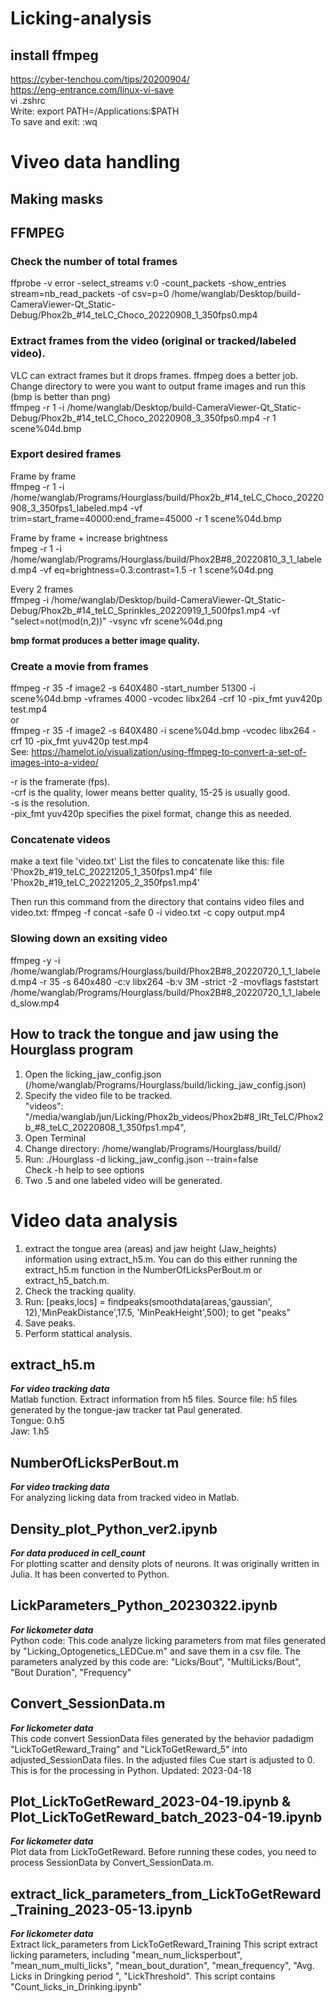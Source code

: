 # Licking-analysis

## install ffmpeg
https://cyber-tenchou.com/tips/20200904/  
https://eng-entrance.com/linux-vi-save  
vi .zshrc  
Write: export PATH=/Applications:$PATH  
To save and exit: :wq 

# Viveo data handling  
## Making masks

## FFMPEG  

### Check the number of total frames  
ffprobe -v error -select_streams v:0 -count_packets -show_entries stream=nb_read_packets -of csv=p=0 /home/wanglab/Desktop/build-CameraViewer-Qt_Static-Debug/Phox2b_#14_teLC_Choco_20220908_1_350fps0.mp4  

### Extract frames from the video (original or tracked/labeled video).  
VLC can extract frames but it drops frames. ffmpeg does a better job.  
Change directory to were you want to output frame images and run this (bmp is better than png)  
ffmpeg -r 1 -i /home/wanglab/Desktop/build-CameraViewer-Qt_Static-Debug/Phox2b_#14_teLC_Choco_20220908_3_350fps0.mp4 -r 1 scene%04d.bmp  

### Export desired frames   
Frame by frame  
ffmpeg -r 1 -i /home/wanglab/Programs/Hourglass/build/Phox2b_#14_teLC_Choco_20220908_3_350fps1_labeled.mp4 -vf trim=start_frame=40000:end_frame=45000 -r 1 scene%04d.bmp  

Frame by frame + increase brightness  
fmpeg -r 1 -i /home/wanglab/Programs/Hourglass/build/Phox2B#8_20220810_3_1_labeled.mp4 -vf eq=brightness=0.3:contrast=1.5 -r 1 scene%04d.png  

Every 2 frames  
ffmpeg -i /home/wanglab/Desktop/build-CameraViewer-Qt_Static-Debug/Phox2b_#14_teLC_Sprinkles_20220919_1_500fps1.mp4 -vf "select=not(mod(n\,2))" -vsync vfr scene%04d.png

__bmp format produces a better image quality.__

### Create a movie from frames  
ffmpeg -r 35 -f image2 -s 640X480 -start_number 51300 -i scene%04d.bmp -vframes 4000 -vcodec libx264 -crf 10 -pix_fmt yuv420p test.mp4  
or  
ffmpeg -r 35 -f image2 -s 640X480 -i scene%04d.bmp -vcodec libx264 -crf 10 -pix_fmt yuv420p test.mp4  
See: https://hamelot.io/visualization/using-ffmpeg-to-convert-a-set-of-images-into-a-video/  

-r is the framerate (fps).  
-crf is the quality, lower means better quality, 15-25 is usually good.  
-s is the resolution.  
-pix_fmt yuv420p specifies the pixel format, change this as needed.  

### Concatenate videos
make a text file 'video.txt'
List the files to concatenate like this:
file 'Phox2b_#19_teLC_20221205_1_350fps1.mp4'
file 'Phox2b_#19_teLC_20221205_2_350fps1.mp4'

Then run this command from the directory that contains video files and video.txt:
ffmpeg -f concat -safe 0 -i video.txt -c copy output.mp4

### Slowing down an exsiting video  
ffmpeg -y -i /home/wanglab/Programs/Hourglass/build/Phox2B#8_20220720_1_1_labeled.mp4 -r 35 -s 640x480 -c:v libx264 -b:v 3M -strict -2 -movflags faststart /home/wanglab/Programs/Hourglass/build/Phox2B#8_20220720_1_1_labeled_slow.mp4   

 ## How to track the tongue and jaw using the Hourglass program  
 1. Open the licking_jaw_config.json (/home/wanglab/Programs/Hourglass/build/licking_jaw_config.json)
 2. Specify the video file to be tracked.  
    "videos": "/media/wanglab/jun/Licking/Phox2b_videos/Phox2b#8_IRt_TeLC/Phox2b_#8_teLC_20220808_1_350fps1.mp4",   
 3. Open Terminal
 4. Change directory: /home/wanglab/Programs/Hourglass/build/  
 5. Run: ./Hourglass -d licking_jaw_config.json --train=false  
    Check -h help to see options
 6. Two .5 and one labeled video will be generated. 
  
# Video data analysis  
1. extract the tongue area (areas) and jaw height (Jaw_heights) information using extract_h5.m. You can do this either running the extract_h5.m function in the NumberOfLicksPerBout.m or extract_h5_batch.m.  
2. Check the tracking quality.  
3. Run: [peaks,locs] = findpeaks(smoothdata(areas,'gaussian', 12),'MinPeakDistance',17.5, 'MinPeakHeight',500); to get "peaks"
4. Save peaks.  
5. Perform stattical analysis.      
## extract_h5.m 
**_For video tracking data_**  
Matlab function. Extract information from h5 files. 
Source file: h5 files generated by the tongue-jaw tracker tat Paul generated.  
Tongue: 0.h5   
Jaw: 1.h5  

## NumberOfLicksPerBout.m
**_For video tracking data_**  
For analyzing licking data from tracked video in Matlab.

## Density_plot_Python_ver2.ipynb
**_For data produced in cell_count_**  
For plotting scatter and density plots of neurons. It was originally written in Julia. It has been converted to Python.

## LickParameters_Python_20230322.ipynb
**_For lickometer data_**  
Python code:  This code analyze licking parameters from mat files generated by "Licking_Optogenetics_LEDCue.m" and save them in a csv file.
The parameters analyzed by this code are: "Licks/Bout", "MultiLicks/Bout", "Bout Duration", "Frequency"

## Convert_SessionData.m
**_For lickometer data_**  
This code convert SessionData files generated by the behavior padadigm "LickToGetReward_Traing" and "LickToGetReward_5" into
adjusted_SessionData files. In the adjusted files Cue start is adjusted to 0. This is for the processing in Python. Updated: 2023-04-18

## Plot_LickToGetReward_2023-04-19.ipynb & Plot_LickToGetReward_batch_2023-04-19.ipynb
**_For lickometer data_**  
Plot data from LickToGetReward. Before running these codes, you need to process SessionData by Convert_SessionData.m.

## extract_lick_parameters_from_LickToGetReward_Training_2023-05-13.ipynb
**_For lickometer data_**    
Extract lick_parameters from LickToGetReward_Training
This script extract licking parameters, including "mean_num_licksperbout", "mean_num_multi_licks", "mean_bout_duration", 
"mean_frequency", "Avg. Licks in Dringking period ", "LickThreshold". 
This script contains "Count_licks_in_Drinking.ipynb"
